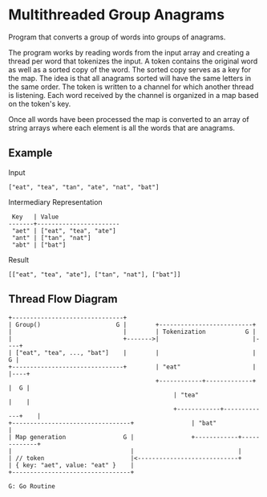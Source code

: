 # Multithreaded Group Anagrams

Program that converts a group of words into groups of anagrams.

The program works by reading words from the input array and creating a thread
per word that tokenizes the input. A token contains the original word as well as
a sorted copy of the word. The sorted copy serves as a key for the map. The idea
is that all anagrams sorted will have the same letters in the same order. The
token is written to a channel for which another thread is listening. Each word
received by the channel is organized in a map based on the token's key.

Once all words have been processed the map is converted to an array of string
arrays where each element is all the words that are anagrams.

## Example

Input

```text
["eat", "tea", "tan", "ate", "nat", "bat"]
```

Intermediary Representation

```text
 Key   | Value
-------+-----------------------
 "aet" | ["eat", "tea", "ate"]
 "ant" | ["tan", "nat"]
 "abt" | ["bat"]
```

Result

```text
[["eat", "tea", "ate"], ["tan", "nat"], ["bat"]]
```

## Thread Flow Diagram

```text
+-------------------------------+
| Group()                     G |        +--------------------------+
|                               |        | Tokenization           G |
|                               +------->|                          |----+
| ["eat", "tea", ..., "bat"]    |        |                          |  G |
+-------------------------------+        | "eat"                    |    |----+
                                         +------------+-------------+    |  G |
                                              | "tea"                    |    |
                                              +------------+-------------+    |
+---------------------------------+                | "bat"                    |
| Map generation                G |                +------------+-------------+
|                                 |                             |
| // token                        |<----------------------------+
| { key: "aet", value: "eat" }    |
+---------------------------------+

G: Go Routine
```
